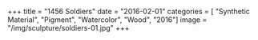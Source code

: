 +++
title = "1456 Soldiers"
date = "2016-02-01"
categories = [ "Synthetic Material", "Pigment", "Watercolor", "Wood", "2016"]
image = "/img/sculpture/soldiers-01.jpg"
+++

